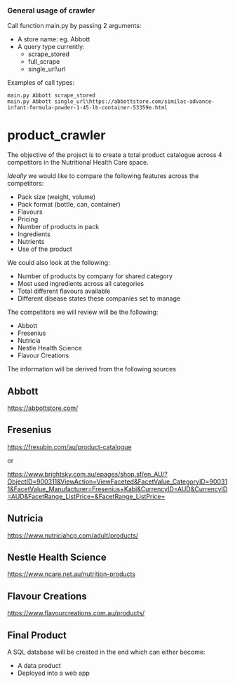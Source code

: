 ### General usage of crawler
 Call function  main.py by passing 2 arguments: 
 * A store name: eg. Abbott  
 * A query type currently: 
   - scrape_stored 
   - full_scrape 
   - single_url\url
   
 Examples of call types:
 ```
 main.py Abbott scrape_stored 
 main.py Abbott single_url\https://abbottstore.com/similac-advance-infant-formula-powder-1-45-lb-container-53359e.html
 ```


# product_crawler

The objective of the project is to create a total product catalogue across 4 competitors in the Nutritional Health Care space.

_Ideally_ we would like to compare the following features across the competitors:

- Pack size (weight, volume)
- Pack format (bottle, can, container) 
- Flavours
- Pricing
- Number of products in pack
- Ingredients
- Nutrients
- Use of the product

We could also look at the following:

- Number of products by company for shared category
- Most used ingredients across all categories
- Total different flavours available
- Different disease states these companies set to manage

The competitors we will review will be the following:

- Abbott
- Fresenius
- Nutricia
- Nestle Health Science
- Flavour Creations

The information will be derived from the following sources

## Abbott

https://abbottstore.com/


## Fresenius

https://fresubin.com/au/product-catalogue

or

https://www.brightsky.com.au/epages/shop.sf/en_AU/?ObjectID=900311&ViewAction=ViewFaceted&FacetValue_CategoryID=900311&FacetValue_Manufacturer=Fresenius+Kabi&CurrencyID=AUD&CurrencyID=AUD&FacetRange_ListPrice=&FacetRange_ListPrice=

## Nutricia

https://www.nutriciahcp.com/adult/products/


## Nestle Health Science

https://www.ncare.net.au/nutrition-products


## Flavour Creations

https://www.flavourcreations.com.au/products/



## Final Product

A SQL database will be created in the end which can either become:

- A data product
- Deployed into a web app
